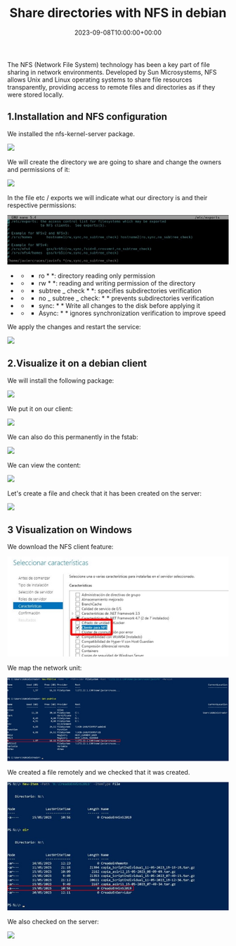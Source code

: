 ﻿---
title: "Share directories with NFS in debian"
date: 2023-09-08T10:00:00+00:00
Description: Learn how to share directories with NFS in debian
tags: [Linux,Sistemas,ISO,ASO]
hero: images/sistemas/nfs/portada.png
---


The NFS (Network File System) technology has been a key part of file sharing in network environments. Developed by Sun Microsystems, NFS allows Unix and Linux operating systems to share file resources transparently, providing access to remote files and directories as if they were stored locally.

## 1.Installation and NFS configuration

We installed the nfs-kernel-server package.

![](/sistemas/nfs_debian/img/Aspose.Words.11ce2099-f519-43cd-a00b-9a47a367ade4.001.png)

We will create the directory we are going to share and change the owners and permissions of it:

![](/sistemas/nfs_debian/img/Aspose.Words.11ce2099-f519-43cd-a00b-9a47a367ade4.002.png)

In the file etc / exports we will indicate what our directory is and their respective permissions:

![](/sistemas/nfs_debian/img/Aspose.Words.11ce2099-f519-43cd-a00b-9a47a367ade4.003.jpeg)

- * * ro * *: directory reading only permission
- * * rw * *: reading and writing permission of the directory
- * * subtree _ check * *: specifies subdirectories verification
- * * no _ subtree _ check: * * prevents subdirectories verification
- * * sync: * * Write all changes to the disk before applying it
- * * Async: * * ignores synchronization verification to improve speed

We apply the changes and restart the service:

![](/sistemas/nfs_debian/img/Aspose.Words.11ce2099-f519-43cd-a00b-9a47a367ade4.004.png)

## 2.Visualize it on a debian client

We will install the following package:

![](/sistemas/nfs_debian/img/Aspose.Words.11ce2099-f519-43cd-a00b-9a47a367ade4.005.png)

We put it on our client:

![](/sistemas/nfs_debian/img/Aspose.Words.11ce2099-f519-43cd-a00b-9a47a367ade4.006.png)

We can also do this permanently in the fstab:

![](/sistemas/nfs_debian/img/Aspose.Words.11ce2099-f519-43cd-a00b-9a47a367ade4.007.png)

We can view the content:

![](/sistemas/nfs_debian/img/Aspose.Words.11ce2099-f519-43cd-a00b-9a47a367ade4.008.png)

Let's create a file and check that it has been created on the server:

![](/sistemas/nfs_debian/img/Aspose.Words.11ce2099-f519-43cd-a00b-9a47a367ade4.009.png)

## 3 Visualization on Windows

We download the NFS client feature:

![](/sistemas/nfs_debian/img/Aspose.Words.11ce2099-f519-43cd-a00b-9a47a367ade4.010.jpeg)

We map the network unit:

![](/sistemas/nfs_debian/img/Aspose.Words.11ce2099-f519-43cd-a00b-9a47a367ade4.011.jpeg)

We created a file remotely and we checked that it was created.

![](/sistemas/nfs_debian/img/Aspose.Words.11ce2099-f519-43cd-a00b-9a47a367ade4.012.jpeg)

We also checked on the server:

![](/sistemas/nfs_debian/img/Aspose.Words.11ce2099-f519-43cd-a00b-9a47a367ade4.013.png)

